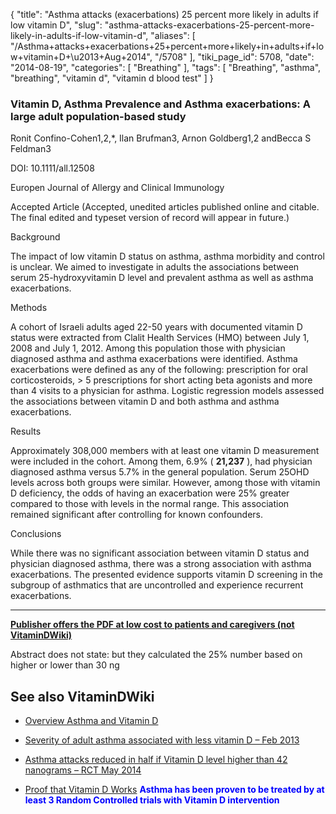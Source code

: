 {
    "title": "Asthma attacks (exacerbations) 25 percent more likely in adults if low vitamin D",
    "slug": "asthma-attacks-exacerbations-25-percent-more-likely-in-adults-if-low-vitamin-d",
    "aliases": [
        "/Asthma+attacks+exacerbations+25+percent+more+likely+in+adults+if+low+vitamin+D+\u2013+Aug+2014",
        "/5708"
    ],
    "tiki_page_id": 5708,
    "date": "2014-08-19",
    "categories": [
        "Breathing"
    ],
    "tags": [
        "Breathing",
        "asthma",
        "breathing",
        "vitamin d",
        "vitamin d blood test"
    ]
}


### Vitamin D, Asthma Prevalence and Asthma exacerbations: A large adult population-based study

Ronit Confino-Cohen1,2,*, Ilan Brufman3, Arnon Goldberg1,2 andBecca S Feldman3

DOI: 10.1111/all.12508

Europen Journal of Allergy and Clinical Immunology

Accepted Article (Accepted, unedited articles published online and citable. The final edited and typeset version of record will appear in future.)

Background

The impact of low vitamin D status on asthma, asthma morbidity and control is unclear. We aimed to investigate in adults the associations between serum 25-hydroxyvitamin D level and prevalent asthma as well as asthma exacerbations.

Methods

A cohort of Israeli adults aged 22-50 years with documented vitamin D status were extracted from Clalit Health Services (HMO) between July 1, 2008 and July 1, 2012. Among this population those with physician diagnosed asthma and asthma exacerbations were identified. Asthma exacerbations were defined as any of the following: prescription for oral corticosteroids, > 5 prescriptions for short acting beta agonists and more than 4 visits to a physician for asthma. Logistic regression models assessed the associations between vitamin D and both asthma and asthma exacerbations.

Results

Approximately 308,000 members with at least one vitamin D measurement were included in the cohort. Among them, 6.9% ( **21,237** ), had physician diagnosed asthma versus 5.7% in the general population. Serum 25OHD levels across both groups were similar. However, among those with vitamin D deficiency, the odds of having an exacerbation were 25% greater compared to those with levels in the normal range. This association remained significant after controlling for known confounders.

Conclusions

While there was no significant association between vitamin D status and physician diagnosed asthma, there was a strong association with asthma exacerbations. The presented evidence supports vitamin D screening in the subgroup of asthmatics that are uncontrolled and experience recurrent exacerbations.

---

 **[Publisher offers the PDF at low cost to patients and caregivers (not VitaminDWiki)](http://onlinelibrary.wiley.com/doi/10.1111/all.12508/pdf)** 

Abstract does not state: but they calculated the 25% number based on higher or lower than 30 ng

## See also VitaminDWiki

* [Overview Asthma and Vitamin D](/posts/overview-asthma-and-vitamin-d)

* [Severity of adult asthma associated with less vitamin D – Feb 2013](/posts/severity-of-adult-asthma-associated-with-less-vitamin-d)

* [Asthma attacks reduced in half if Vitamin D level higher than 42 nanograms – RCT May 2014](/posts/asthma-attacks-reduced-in-half-if-vitamin-d-level-higher-than-42-nanograms-rct)

* [Proof that Vitamin D Works](/posts/proof-that-vitamin-d-works)  **<span style="color:#00F;">Asthma has been proven to be treated by at least 3 Random Controlled trials with Vitamin D intervention</span>**